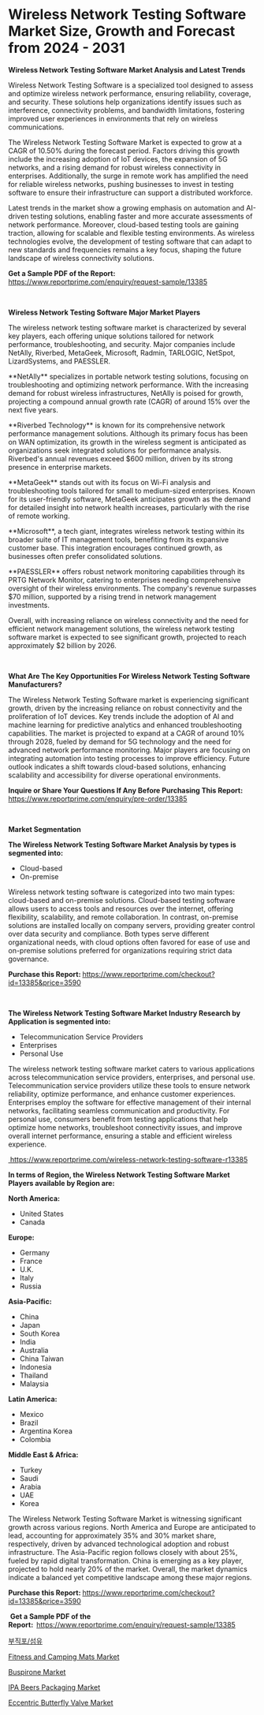 <p><h1>Wireless Network Testing Software Market Size, Growth and Forecast from 2024 - 2031</h1></p><p><strong>Wireless Network Testing Software Market Analysis and Latest Trends</strong></p>
<p><p>Wireless Network Testing Software is a specialized tool designed to assess and optimize wireless network performance, ensuring reliability, coverage, and security. These solutions help organizations identify issues such as interference, connectivity problems, and bandwidth limitations, fostering improved user experiences in environments that rely on wireless communications.</p><p>The Wireless Network Testing Software Market is expected to grow at a CAGR of 10.50% during the forecast period. Factors driving this growth include the increasing adoption of IoT devices, the expansion of 5G networks, and a rising demand for robust wireless connectivity in enterprises. Additionally, the surge in remote work has amplified the need for reliable wireless networks, pushing businesses to invest in testing software to ensure their infrastructure can support a distributed workforce.</p><p>Latest trends in the market show a growing emphasis on automation and AI-driven testing solutions, enabling faster and more accurate assessments of network performance. Moreover, cloud-based testing tools are gaining traction, allowing for scalable and flexible testing environments. As wireless technologies evolve, the development of testing software that can adapt to new standards and frequencies remains a key focus, shaping the future landscape of wireless connectivity solutions.</p></p>
<p><strong>Get a Sample PDF of the Report:&nbsp;</strong> <a href="https://www.reportprime.com/enquiry/request-sample/13385">https://www.reportprime.com/enquiry/request-sample/13385</a></p>
<p>&nbsp;</p>
<p><strong>Wireless Network Testing Software Major Market Players</strong></p>
<p><p>The wireless network testing software market is characterized by several key players, each offering unique solutions tailored for network performance, troubleshooting, and security. Major companies include NetAlly, Riverbed, MetaGeek, Microsoft, Radmin, TARLOGIC, NetSpot, LizardSystems, and PAESSLER.</p><p>**NetAlly** specializes in portable network testing solutions, focusing on troubleshooting and optimizing network performance. With the increasing demand for robust wireless infrastructures, NetAlly is poised for growth, projecting a compound annual growth rate (CAGR) of around 15% over the next five years.</p><p>**Riverbed Technology** is known for its comprehensive network performance management solutions. Although its primary focus has been on WAN optimization, its growth in the wireless segment is anticipated as organizations seek integrated solutions for performance analysis. Riverbed's annual revenues exceed $600 million, driven by its strong presence in enterprise markets.</p><p>**MetaGeek** stands out with its focus on Wi-Fi analysis and troubleshooting tools tailored for small to medium-sized enterprises. Known for its user-friendly software, MetaGeek anticipates growth as the demand for detailed insight into network health increases, particularly with the rise of remote working.</p><p>**Microsoft**, a tech giant, integrates wireless network testing within its broader suite of IT management tools, benefiting from its expansive customer base. This integration encourages continued growth, as businesses often prefer consolidated solutions.</p><p>**PAESSLER** offers robust network monitoring capabilities through its PRTG Network Monitor, catering to enterprises needing comprehensive oversight of their wireless environments. The company's revenue surpasses $70 million, supported by a rising trend in network management investments.</p><p>Overall, with increasing reliance on wireless connectivity and the need for efficient network management solutions, the wireless network testing software market is expected to see significant growth, projected to reach approximately $2 billion by 2026.</p></p>
<p>&nbsp;</p>
<p><strong>What Are The Key Opportunities For Wireless Network Testing Software Manufacturers?</strong></p>
<p><p>The Wireless Network Testing Software market is experiencing significant growth, driven by the increasing reliance on robust connectivity and the proliferation of IoT devices. Key trends include the adoption of AI and machine learning for predictive analytics and enhanced troubleshooting capabilities. The market is projected to expand at a CAGR of around 10% through 2028, fueled by demand for 5G technology and the need for advanced network performance monitoring. Major players are focusing on integrating automation into testing processes to improve efficiency. Future outlook indicates a shift towards cloud-based solutions, enhancing scalability and accessibility for diverse operational environments.</p></p>
<p><strong>Inquire or Share Your Questions If Any Before Purchasing This Report:</strong> <a href="https://www.reportprime.com/enquiry/pre-order/13385">https://www.reportprime.com/enquiry/pre-order/13385</a></p>
<p>&nbsp;</p>
<p><strong>Market Segmentation</strong></p>
<p><strong>The Wireless Network Testing Software Market Analysis by types is segmented into:</strong></p>
<p><ul><li>Cloud-based</li><li>On-premise</li></ul></p>
<p><p>Wireless network testing software is categorized into two main types: cloud-based and on-premise solutions. Cloud-based testing software allows users to access tools and resources over the internet, offering flexibility, scalability, and remote collaboration. In contrast, on-premise solutions are installed locally on company servers, providing greater control over data security and compliance. Both types serve different organizational needs, with cloud options often favored for ease of use and on-premise solutions preferred for organizations requiring strict data governance.</p></p>
<p><strong>Purchase this Report:&nbsp;</strong><a href="https://www.reportprime.com/checkout?id=13385&price=3590">https://www.reportprime.com/checkout?id=13385&price=3590</a></p>
<p>&nbsp;</p>
<p><strong>The Wireless Network Testing Software Market Industry Research by Application is segmented into:</strong></p>
<p><ul><li>Telecommunication Service Providers</li><li>Enterprises</li><li>Personal Use</li></ul></p>
<p><p>The wireless network testing software market caters to various applications across telecommunication service providers, enterprises, and personal use. Telecommunication service providers utilize these tools to ensure network reliability, optimize performance, and enhance customer experiences. Enterprises employ the software for effective management of their internal networks, facilitating seamless communication and productivity. For personal use, consumers benefit from testing applications that help optimize home networks, troubleshoot connectivity issues, and improve overall internet performance, ensuring a stable and efficient wireless experience.</p></p>
<p><a href="https://www.reportprime.com/wireless-network-testing-software-r13385">&nbsp;https://www.reportprime.com/wireless-network-testing-software-r13385</a></p>
<p><strong>In terms of Region, the Wireless Network Testing Software Market Players available by Region are:</strong></p>
<p>
    <p> <strong> North America: </strong>
        <ul>
            <li>United States</li>
            <li>Canada</li>
        </ul>
        </p> 
    <p> <strong> Europe: </strong>
        <ul>
            <li>Germany</li>
            <li>France</li>
            <li>U.K.</li>
            <li>Italy</li>
            <li>Russia</li>
        </ul>
        </p> 
    <p> <strong> Asia-Pacific: </strong>
        <ul>
            <li>China</li>
            <li>Japan</li>
            <li>South Korea</li>
            <li>India</li>
            <li>Australia</li>
            <li>China Taiwan</li>
            <li>Indonesia</li>
            <li>Thailand</li>
            <li>Malaysia</li>
        </ul>
        </p> 
    <p> <strong> Latin America: </strong>
        <ul>
            <li>Mexico</li>
            <li>Brazil</li>
            <li>Argentina Korea</li>
            <li>Colombia</li>
        </ul>
        </p> 
    <p> <strong> Middle East & Africa: </strong>
        <ul>
            <li>Turkey</li>
            <li>Saudi</li>
            <li>Arabia</li>
            <li>UAE</li>
            <li>Korea</li>
        </ul>
    </p>
    </p>
<p><p>The Wireless Network Testing Software Market is witnessing significant growth across various regions. North America and Europe are anticipated to lead, accounting for approximately 35% and 30% market share, respectively, driven by advanced technological adoption and robust infrastructure. The Asia-Pacific region follows closely with about 25%, fueled by rapid digital transformation. China is emerging as a key player, projected to hold nearly 20% of the market. Overall, the market dynamics indicate a balanced yet competitive landscape among these major regions.</p></p>
<p><strong>Purchase this Report: </strong><a href="https://www.reportprime.com/checkout?id=13385&price=3590">https://www.reportprime.com/checkout?id=13385&price=3590</a></p>
<p>&nbsp;<strong>Get a Sample PDF of the Report:&nbsp;&nbsp;</strong><a href="https://www.reportprime.com/enquiry/request-sample/13385">https://www.reportprime.com/enquiry/request-sample/13385</a></p>
<p><strong></strong></p>
<p><p><a href="https://medium.com/@chongespinoza76/%EC%84%B8%EA%B3%84-non-woven-fabrics-textiles-market-%EC%9D%80-2024%EC%97%90%EC%84%9C-2031%EB%A1%9C-%EC%97%B0%ED%8F%89%EA%B7%A0-%EC%A6%9D%EA%B0%80%EC%9C%A8%EC%9D%84-%EB%B3%B4%EC%9D%BC-%EA%B2%83%EC%9C%BC%EB%A1%9C-%EC%98%88%EC%83%81%EB%90%A9%EB%8B%88%EB%8B%A4-b3f651535ab5">부직포/섬유</a></p><p><a href="https://medium.com/@charityrice1939/the-market-study-covers-the-fitness-and-camping-mats-market-across-various-segments-a676b9d671c0">Fitness and Camping Mats Market</a></p><p><a href="https://www.linkedin.com/pulse/global-buspirone-industry-analysis-share-growth-trends-forecast-3mqkf?trackingId=xR9TjLlCT%2Bm6krOCguCS0w%3D%3D">Buspirone Market</a></p><p><a href="https://medium.com/@charityrice1939/the-global-ipa-beers-packaging-market-identifies-drivers-restraints-opportunities-and-trends-f5ff12962b7e">IPA Beers Packaging Market</a></p><p><a href="https://issuu.com/reportprime-2/docs/eccentric-butterfly-valve-market-si_27ac4b6f11d7f9">Eccentric Butterfly Valve Market</a></p></p>